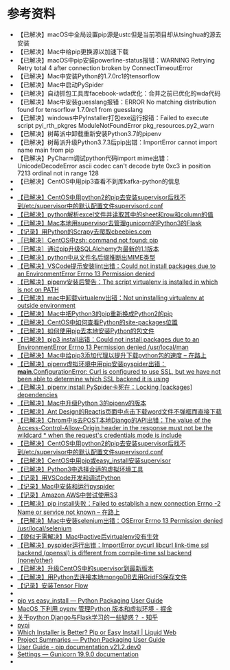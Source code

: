 # 参考资料

* 【已解决】macOS中全局设置pip源是ustc但是当前项目却从tsinghua的源去安装
* 【已解决】Mac中给pip更换源以加速下载
* 【已解决】macOS中pip安装powerline-status报错：WARNING Retrying Retry total 4 after connection broken by ConnectTimeoutError
* 【已解决】Mac中安装Python的1.7.0rc1的tensorflow
* 【已解决】Mac中启动PySpider
* 【已解决】自动抓包工具库facebook-wda优化：合并之前已优化的wda代码
* 【已解决】Mac中安装guesslang报错：ERROR No matching distribution found for tensorflow 1.7.0rc1 from guesslang
* 【已解决】windows中PyInstaller打包exe运行报错：Failed to execute script pyi_rth_pkgres ModuleNotFoundError pkg_resources.py2_warn
* 【已解决】树莓派中卸载重新安装Python3.7的pipenv
* 【已解决】树莓派升级Python3.7.3后pip出错：ImportError cannot import name main from pip
* 【已解决】PyCharm调试python代码import mime出错：UnicodeDecodeError ascii codec can't decode byte 0xc3 in position 7213 ordinal not in range 128
* 【已解决】CentOS中用pip3查看不到库kafka-python的信息
* 
* [【已解决】CentOS中用python2的pip去安装supervisor后找不到/etc/supervisor中的默认配置文件supervisord.conf](https://www.crifan.com/centos_python_2_pip_install_supervisor_can_not_find_etc_supervisor_conf)
* [【已解决】python解析excel文件并读取其中的sheet和row和column的值](http://www.crifan.com/python_parse_excel_extract_sheet_row_column_value)
* [【已解决】Mac本地用supervisor去管理gunicorn的Python3的Flask](http://www.crifan.com/mac_local_supervisor_manage_gunicorn_python_3_flask)
* [【记录】用Python的Scrapy去爬取cbeebies.com](http://www.crifan.com/python_install_scrapy_cbeebies_com_data)
* [［已解决］CentOS中zsh: command not found: pip](http://www.crifan.com/centos_zsh_command_not_found_pip)
* [［已解决］通过pip升级SQLAlchemy为最新的1.1版本](http://www.crifan.com/via_pip_upgrade_sqlalchemy_to_latest_1_1_version)
* [【已解决】python中从文件名后缀推断出MIME类型](http://www.crifan.com/python_guess_mime_type_from_filename)
* [【已解决】VSCode提示安装lint出错：Could not install packages due to an EnvironmentError Errno 13 Permission denied](http://www.crifan.com/vscode_note_line_error_could_not_install_packages_due_to_an_environmentError_errno_13_permission_denied)
* [【已解决】pipenv安装后警告：The script virtualenv is installed in which is not on PATH](http://www.crifan.com/pipenv_install_warning_the_script_virtualenv_is_installed_in_which_is_not_on_path)
* [【已解决】mac中卸载virtualenv出错：Not uninstalling virtualenv at outside environment](https://www.crifan.com/mac_uninstall_virtualenv_not_uninstalling_virtualenv_at_outside_environment/)
* [【已解决】Mac中把Python3的pip重新换成Python2的pip](http://www.crifan.com/mac_change_python_3_pip_to_python_2_pip)
* [【已解决】CentOS中如何查看Python的site-packages位置](https://www.crifan.com/centos_how_check_python_site_package_location/)
* [【已解决】如何使用pip去本地安装Python的包文件](https://www.crifan.com/use_pip_local_install_python_lib_package_file)
* [【已解决】pip3 install出错：Could not install packages due to an EnvironmentError Errno 13 Permission denied /usr/local/man](https://www.crifan.com/pip3_install_could_not_install_packages_due_to_an_environmenterror_errno_13_permission_denied_usr_local_man)
* [【已解决】Mac中给pip3添加代理以提升下载python包的速度 – 在路上](https://www.crifan.com/mac_pip3_add_proxy_enhance_python_download_speed/)
* [【已解决】pipenv虚拟环境中用pip安装pyspider出错：__main__.ConfigurationError: Curl is configured to use SSL, but we have not been able to determine which SSL backend it is using](http://www.crifan.com/pipenv_virtual_environment_pip_install_pyspider_error_main_configurationerror_curl_is_configured_to_use_ssl_but_we_have_not_been_able_to_determine_which_ssl_backend_it_is_using)
* [【已解决】pipenv install PySpider卡死在：Locking [packages] dependencies](http://www.crifan.com/pipenv_install_pyspider_locking_package_dependencies)
* [【已解决】Mac中升级Python 3的pipenv的版本](http://www.crifan.com/mac_upgrade_python_3_pipenv_version)
* [【已解决】Ant Design的Reactjs页面中点击下载word文件不弹框而直接下载](http://www.crifan.com/and_design_reactjs_page_click_download_not_popup_new_window)
* [【已解决】Chrom中js去POST本地Django的API出错：The value of the Access-Control-Allow-Origin header in the response must not be the wildcard * when the request's credentials mode is include](http://www.crifan.com/django_api_chrome_js_call_the_value_of_the_access_control_allow_origin_header_in_the_response_must_not_be_the_wildcard)
* [【已解决】CentOS中用python2的pip去安装supervisor后找不到/etc/supervisor中的默认配置文件supervisord.conf](http://www.crifan.com/centos_python_2_pip_install_supervisor_can_not_find_etc_supervisor_conf)
* [【已解决】CentOS中用pip或easy_install安装supervisor](http://www.crifan.com/centos_pip_install_supervisor)
* [【已解决】Python3中选择合适的虚拟环境工具](http://www.crifan.com/python3_choose_suitable_virtual_environment_tool)
* [【记录】用VSCode开发和调试Python](http://www.crifan.com/use_vscode_develop_debug_python)
* [【记录】Mac中安装和运行pyspider](http://www.crifan.com/mac_install_and_run_pyspider)
* [【记录】Amazon AWS中尝试使用S3](http://www.crifan.com/amazon_aws_trial_s3)
* [【已解决】pip install失败：Failed to establish a new connection Errno -2 Name or service not known – 在路上](https://www.crifan.com/pip_install_failed_to_establish_a_new_connection_errno_minus_2_name_or_service_not_known/)
* [【已解决】Mac中安装selenium出错：OSError Errno 13 Permission denied /usr/local/selenium](http://www.crifan.com/mac_install_selenoum_oserror_errno_13_permission_denied_usr_local_selenium)
* [【貌似无需解决】Mac中active后virtualenv没有生效](http://www.crifan.com/mac_active_virtualenv_not_work)
* [【已解决】pyspider运行出错：ImportError pycurl libcurl link-time ssl backend (openssl) is different from compile-time ssl backend (none/other)](http://www.crifan.com/pyspider_run_importerror_pycurl_libcurl_link_time_ssl_backend_openssl_is_different_from_compile_time_ssl_backend_none_other)
* [【已解决】升级CentOS中的supervisor到最新版本](http://www.crifan.com/upgrade_centos_supervisor_to_latest_version)
* [【已解决】用Python去连接本地mongoDB去用GridFS保存文件](http://www.crifan.com/python_connect_local_mongodb_use_gridfs_save_file)
* [【记录】安装Tensor Flow](http://www.crifan.com/mac_install_tensor_flow)
* 
* [pip vs easy_install — Python Packaging User Guide](https://packaging.python.org/discussions/pip-vs-easy-install/)
* [MacOS 下利用 pyenv 管理Python 版本和虚拟环境 - 掘金](https://juejin.im/post/5c739c86e51d45699514ee0c)
* [关于python Django与Flask学习的一些疑惑？ - 知乎](https://www.zhihu.com/question/36625971)
* [pypi](http://mirrors.aliyun.com/help/pypi)
* [Which Installer is Better? Pip or Easy Install | Liquid Web](https://www.liquidweb.com/kb/which-installer-is-better-pip-or-easy-install/)
* [Project Summaries — Python Packaging User Guide](https://packaging.python.org/key_projects/#setuptools)
* [User Guide - pip documentation v21.2.dev0](https://pip.pypa.io/en/latest/user_guide/#requirements-files)
* [Settings — Gunicorn 19.9.0 documentation](https://docs.gunicorn.org/en/stable/settings.html#worker-class)
* 